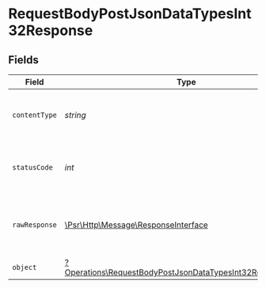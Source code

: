 # RequestBodyPostJsonDataTypesInt32Response


## Fields

| Field                                                                                                                                 | Type                                                                                                                                  | Required                                                                                                                              | Description                                                                                                                           |
| ------------------------------------------------------------------------------------------------------------------------------------- | ------------------------------------------------------------------------------------------------------------------------------------- | ------------------------------------------------------------------------------------------------------------------------------------- | ------------------------------------------------------------------------------------------------------------------------------------- |
| `contentType`                                                                                                                         | *string*                                                                                                                              | :heavy_check_mark:                                                                                                                    | HTTP response content type for this operation                                                                                         |
| `statusCode`                                                                                                                          | *int*                                                                                                                                 | :heavy_check_mark:                                                                                                                    | HTTP response status code for this operation                                                                                          |
| `rawResponse`                                                                                                                         | [\Psr\Http\Message\ResponseInterface](https://www.php-fig.org/psr/psr-7/#33-psrhttpmessageresponseinterface)                          | :heavy_check_mark:                                                                                                                    | Raw HTTP response; suitable for custom response parsing                                                                               |
| `object`                                                                                                                              | [?Operations\RequestBodyPostJsonDataTypesInt32ResponseBody](../../Models/Operations/RequestBodyPostJsonDataTypesInt32ResponseBody.md) | :heavy_minus_sign:                                                                                                                    | OK                                                                                                                                    |